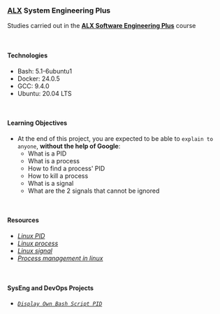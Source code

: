 ### [ALX](https://www.alxafrica.com/) System Engineering Plus

Studies carried out in the **[ALX Software Engineering Plus](https://www.alxafrica.com/software-engineering-plus/)** course

<br />

#### Technologies

* Bash:     5.1-6ubuntu1
* Docker:   24.0.5
* GCC:      9.4.0
* Ubuntu:   20.04 LTS

<br />

#### Learning Objectives

* At the end of this project, you are expected to be able to `explain to anyone`, **without the help of Google**:
    * What is a PID
    * What is a process
    * How to find a process' PID
    * How to kill a process
    * What is a signal
    * What are the 2 signals that cannot be ignored

<br />

#### Resources

* _[Linux PID](https://www.linfo.org/pid.html)_
* _[Linux process](https://www.thegeekstuff.com/2012/03/linux-processes-environment/)_
* _[Linux signal](https://www.computerhope.com/unix/signals.htm)_
* _[Process management in linux](https://www.digitalocean.com/community/tutorials/process-management-in-linux)_

<br />

#### SysEng and DevOps Projects

* _[`Display Own Bash Script PID`](0-what-is-my-pid)_

<br />
